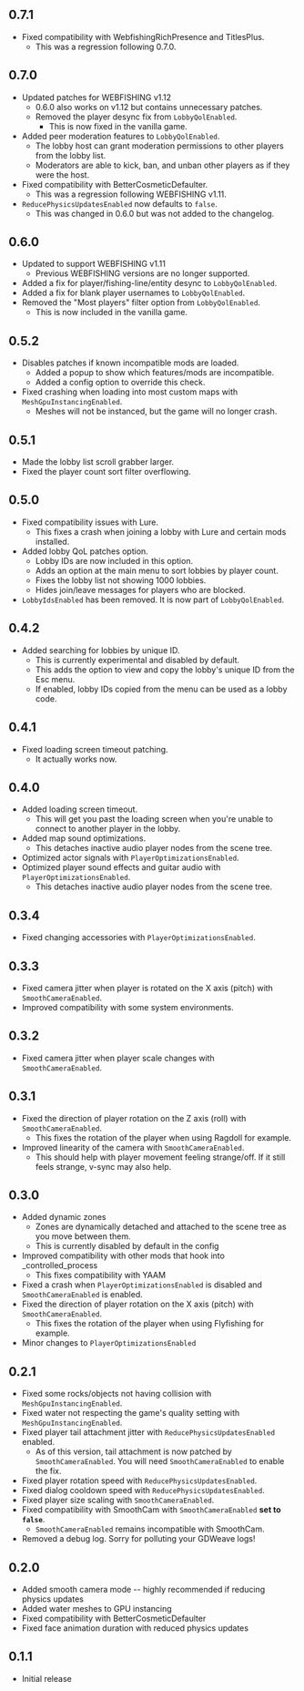 ## 0.7.1

* Fixed compatibility with WebfishingRichPresence and TitlesPlus.
    * This was a regression following 0.7.0.

## 0.7.0

* Updated patches for WEBFISHING v1.12
    * 0.6.0 also works on v1.12 but contains unnecessary patches.
    * Removed the player desync fix from `LobbyQolEnabled`.
        * This is now fixed in the vanilla game.
* Added peer moderation features to `LobbyQolEnabled`.
    * The lobby host can grant moderation permissions to other players from the lobby list.
    * Moderators are able to kick, ban, and unban other players as if they were the host.
* Fixed compatibility with BetterCosmeticDefaulter.
    * This was a regression following WEBFISHING v1.11.
* `ReducePhysicsUpdatesEnabled` now defaults to `false`.
    * This was changed in 0.6.0 but was not added to the changelog.

## 0.6.0

* Updated to support WEBFISHING v1.11
    * Previous WEBFISHING versions are no longer supported.
* Added a fix for player/fishing-line/entity desync to `LobbyQolEnabled`.
* Added a fix for blank player usernames to `LobbyQolEnabled`.
* Removed the "Most players" filter option from `LobbyQolEnabled`.
    * This is now included in the vanilla game.

## 0.5.2

* Disables patches if known incompatible mods are loaded.
    * Added a popup to show which features/mods are incompatible.
    * Added a config option to override this check.
* Fixed crashing when loading into most custom maps with `MeshGpuInstancingEnabled`.
    * Meshes will not be instanced, but the game will no longer crash.

## 0.5.1

* Made the lobby list scroll grabber larger.
* Fixed the player count sort filter overflowing.

## 0.5.0

* Fixed compatibility issues with Lure.
    * This fixes a crash when joining a lobby with Lure and certain mods installed.
* Added lobby QoL patches option.
    * Lobby IDs are now included in this option.
    * Adds an option at the main menu to sort lobbies by player count.
    * Fixes the lobby list not showing 1000 lobbies.
    * Hides join/leave messages for players who are blocked.
* `LobbyIdsEnabled` has been removed. It is now part of `LobbyQolEnabled`.

## 0.4.2

* Added searching for lobbies by unique ID.
    * This is currently experimental and disabled by default.
    * This adds the option to view and copy the lobby's unique ID from the Esc menu.
    * If enabled, lobby IDs copied from the menu can be used as a lobby code.

## 0.4.1

* Fixed loading screen timeout patching.
    * It actually works now.

## 0.4.0

* Added loading screen timeout.
    * This will get you past the loading screen when you're unable to connect to another player in the lobby.
* Added map sound optimizations.
    * This detaches inactive audio player nodes from the scene tree.
* Optimized actor signals with `PlayerOptimizationsEnabled`.
* Optimized player sound effects and guitar audio with `PlayerOptimizationsEnabled`.
    * This detaches inactive audio player nodes from the scene tree.

## 0.3.4

* Fixed changing accessories with `PlayerOptimizationsEnabled`.

## 0.3.3

* Fixed camera jitter when player is rotated on the X axis (pitch) with `SmoothCameraEnabled`.
* Improved compatibility with some system environments.

## 0.3.2

* Fixed camera jitter when player scale changes with `SmoothCameraEnabled`.

## 0.3.1

* Fixed the direction of player rotation on the Z axis (roll) with `SmoothCameraEnabled`.
    * This fixes the rotation of the player when using Ragdoll for example.
* Improved linearity of the camera with `SmoothCameraEnabled`.
    * This should help with player movement feeling strange/off. If it still feels strange, v-sync may also help.

## 0.3.0

* Added dynamic zones
    * Zones are dynamically detached and attached to the scene tree as you move between them.
    * This is currently disabled by default in the config
* Improved compatibility with other mods that hook into _controlled_process
    * This fixes compatibility with YAAM
* Fixed a crash when `PlayerOptimizationsEnabled` is disabled and `SmoothCameraEnabled` is enabled.
* Fixed the direction of player rotation on the X axis (pitch) with `SmoothCameraEnabled`.
    * This fixes the rotation of the player when using Flyfishing for example.
* Minor changes to `PlayerOptimizationsEnabled`

## 0.2.1

* Fixed some rocks/objects not having collision with `MeshGpuInstancingEnabled`.
* Fixed water not respecting the game's quality setting with `MeshGpuInstancingEnabled`.
* Fixed player tail attachment jitter with `ReducePhysicsUpdatesEnabled` enabled.
    * As of this version, tail attachment is now patched by `SmoothCameraEnabled`. You will need `SmoothCameraEnabled`
      to enable the fix.
* Fixed player rotation speed with `ReducePhysicsUpdatesEnabled`.
* Fixed dialog cooldown speed with `ReducePhysicsUpdatesEnabled`.
* Fixed player size scaling with `SmoothCameraEnabled`.
* Fixed compatibility with SmoothCam with `SmoothCameraEnabled` __set to `false`__.
    * `SmoothCameraEnabled` remains incompatible with SmoothCam.
* Removed a debug log. Sorry for polluting your GDWeave logs!

## 0.2.0

* Added smooth camera mode -- highly recommended if reducing physics updates
* Added water meshes to GPU instancing
* Fixed compatibility with BetterCosmeticDefaulter
* Fixed face animation duration with reduced physics updates

## 0.1.1

* Initial release
